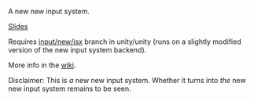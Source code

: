 A new new input system.

[Slides](https://docs.google.com/a/unity3d.com/presentation/d/1QnrbL2IAKy2aqXqBD6pOhnRi5ET7iX0ol98Z1XTgpdg/edit?usp=sharing)

Requires [input/new/isx](https://ono.unity3d.com/unity/unity/changelog?branch=input%2Fnew%2Fisx) branch in unity/unity (runs on a slightly modified version of the new input system backend).

More info in the [wiki](https://github.com/Unity-Technologies/InputSystemX/wiki).

Disclaimer: This is *_a_* new new input system. Whether it turns into *_the_* new new input system remains to be seen.

